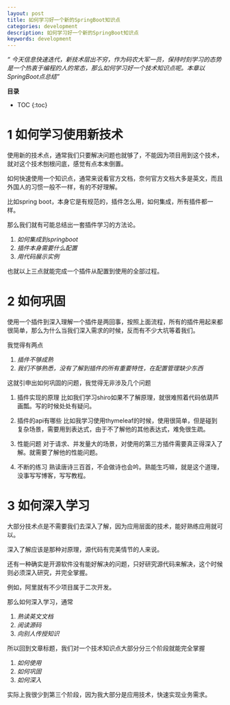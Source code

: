 ```yaml
---
layout: post
title: 如何学习好一个新的SpringBoot知识点
categories: development
description: 如何学习好一个新的SpringBoot知识点
keywords: development
---
```


*“ 今天信息快速迭代，新技术层出不穷，作为码农大军一员，保持时刻学习的态势是一个热衷于编程的人的常态，那么如何学习好一个技术知识点呢。本章以SpringBoot点总结”*

**目录**

* TOC
{:toc}


# 1 如何学习使用新技术

使用新的技术点，通常我们只要解决问题也就够了，不能因为项目用到这个技术，就对这个技术刨根问底，感觉有点本末倒置。

如何快速使用一个知识点，通常来说看官方文档，奈何官方文档大多是英文，而且外国人的习惯一般不一样，有的不好理解。

比如spring boot，本身它是有规范的，插件怎么用，如何集成，所有插件都一样。

那么我们就有可能总结出一套插件学习的方法论。

1. *如何集成到springboot*
2. *插件本身需要什么配置*
3. *用代码展示实例*

也就以上三点就能完成一个插件从配置到使用的全部过程。


# 2 如何巩固

使用一个插件到深入理解一个插件是两回事，按照上面流程，所有的插件用起来都很简单，那么为什么当我们深入需求的时候，反而有不少大坑等着我们。

我觉得有两点
1. *插件不够成熟*
2. *我们不够熟悉，没有了解到插件的所有重要特性，在配置管理缺少东西*

这就引申出如何巩固的问题，我觉得无非涉及几个问题

1. 插件实现的原理
比如我们学习shiro如果不了解原理，就很难照着代码依葫芦画瓢。写的时候处处有疑问。

2. 插件的api有哪些
比如我学习使用thymeleaf的时候，使用很简单，但是碰到复杂场景，需要用到表达式，由于不了解他的其他表达式，难免很生疏。

3. 性能问题
对于请求、并发量大的场景，对使用的第三方插件需要真正得深入了解。就需要了解他的性能问题。

4. 不断的练习
  熟读唐诗三百首，不会做诗也会吟。熟能生巧嘛，就是这个道理，没事写写博客，写写教程。

# 3 如何深入学习

大部分技术点是不需要我们去深入了解，因为应用层面的技术，能好熟练应用就可以。

深入了解应该是那种对原理，源代码有完美情节的人来说。

还有一种确实是开源软件没有能好解决的问题，只好研究源代码来解决，这个时候则必须深入研究，并完全掌握。

例如，阿里就有不少项目属于二次开发。

那么如何深入学习，通常

1. *熟读英文文档*
2. *阅读源码*
3. *向别人传授知识*


所以回到文章标题，我们对一个技术知识点大部分分三个阶段就能完全掌握
1. *如何使用*
2. *如何巩固*
3. *如何深入*

实际上我很少到第三个阶段，因为我大部分是应用技术，快速实现业务需求。
